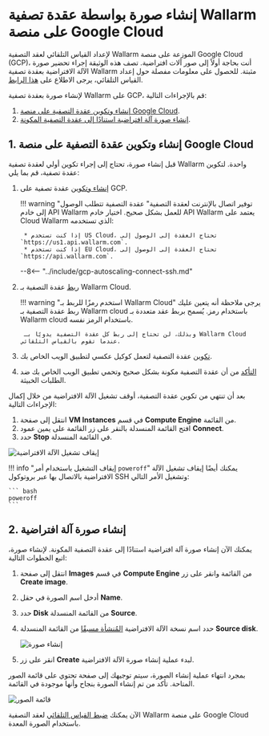 [link-docs-gcp-autoscaling]:        autoscaling-overview.md
[link-docs-gcp-node-setup]:         ../../../installation/cloud-platforms/gcp/machine-image.md
[link-cloud-connect-guide]:         ../../../installation/cloud-platforms/gcp/machine-image.md#4-connect-the-filtering-node-to-the-wallarm-cloud
[link-docs-reverse-proxy-setup]:    ../../../installation/cloud-platforms/gcp/machine-image.md#5-enable-wallarm-to-analyze-the-traffic
[link-docs-check-operation]:        ../../installation-check-operation-en.md

[img-vm-instance-poweroff]:     ../../../images/installation-gcp/auto-scaling/common/create-image/vm-poweroff.png
[img-create-image]:             ../../../images/installation-gcp/auto-scaling/common/create-image/create-image.png
[img-check-image]:              ../../../images/installation-gcp/auto-scaling/common/create-image/image-list.png

[anchor-node]:  #1-creating-and-configuring-the-filtering-node-instance-on-the-google-cloud-platform
[anchor-gcp]:   #2-creating-a-virtual-machine-image

# إنشاء صورة بواسطة عقدة تصفية Wallarm على منصة Google Cloud

لإعداد القياس التلقائي لعقد التصفية Wallarm الموزعة على منصة Google Cloud (GCP)، أنت بحاجة أولاً إلى صور آلات افتراضية. تصف هذه الوثيقة إجراء تحضير صورة الآلة الافتراضية بعقدة تصفية Wallarm مثبتة. للحصول على معلومات مفصلة حول إعداد القياس التلقائي، يرجى الاطلاع على [هذا الرابط][link-docs-gcp-autoscaling].

لإنشاء صورة بعقدة تصفية Wallarm على GCP، قم بالإجراءات التالية:
1. [إنشاء وتكوين عقدة التصفية على منصة Google Cloud][anchor-node].
2. [إنشاء صورة آلة افتراضية استنادًا إلى عقدة التصفية المكونة][anchor-gcp].

## 1. إنشاء وتكوين عقدة التصفية على منصة Google Cloud

قبل إنشاء صورة، تحتاج إلى إجراء تكوين أولي لعقدة تصفية Wallarm واحدة. لتكوين عقدة تصفية، قم بما يلي:
1. [إنشاء وتكوين][link-docs-gcp-node-setup] عقدة تصفية على GCP.

    !!! warning "توفير اتصال بالإنترنت لعقدة التصفية"
        عقدة التصفية تتطلب الوصول إلى خادم API Wallarm للعمل بشكل صحيح. اختيار خادم API Wallarm يعتمد على Cloud Wallarm الذي تستخدمه:
        
        * إذا كنت تستخدم US Cloud، تحتاج العقدة إلى الوصول إلى `https://us1.api.wallarm.com`.
        * إذا كنت تستخدم EU Cloud، تحتاج العقدة إلى الوصول إلى `https://api.wallarm.com`.
    
    --8<-- "../include/gcp-autoscaling-connect-ssh.md"

2. [ربط][link-cloud-connect-guide] عقدة التصفية بـ Wallarm Cloud.

    !!! warning "استخدم رمزًا للربط بـ Wallarm Cloud"
        يرجى ملاحظة أنه يتعين عليك ربط عقدة التصفية بـ Wallarm cloud باستخدام رمز. يُسمح بربط عقد متعددة بـ Wallarm cloud باستخدام الرمز نفسه.
       
        وبذلك، لن تحتاج إلى ربط كل عقدة التصفية يدويًا بـ Wallarm Cloud عندما تقوم بالقياس التلقائي.

3. [تكوين][link-docs-reverse-proxy-setup] عقدة التصفية لتعمل كوكيل عكسي لتطبيق الويب الخاص بك.

4. [التأكد][link-docs-check-operation] من أن عقدة التصفية مكونة بشكل صحيح وتحمي تطبيق الويب الخاص بك ضد الطلبات الخبيثة.

بعد أن تنتهي من تكوين عقدة التصفية، أوقف تشغيل الآلة الافتراضية من خلال إكمال الإجراءات التالية:
1. انتقل إلى صفحة **VM Instances** في قسم **Compute Engine** من القائمة.
2. افتح القائمة المنسدلة بالنقر على زر القائمة على يمين عمود **Connect**.
3. حدد **Stop** في القائمة المنسدلة.

![إيقاف تشغيل الآلة الافتراضية][img-vm-instance-poweroff]

!!! info "إيقاف التشغيل باستخدام أمر `poweroff`"
    يمكنك أيضًا إيقاف تشغيل الآلة الافتراضية بالاتصال بها عبر بروتوكول SSH وتشغيل الأمر التالي:
    
    ``` bash
 	poweroff
 	```

## 2. إنشاء صورة آلة افتراضية

يمكنك الآن إنشاء صورة آلة افتراضية استنادًا إلى عقدة التصفية المكونة. لإنشاء صورة، اتبع الخطوات التالية:
1. انتقل إلى صفحة **Images** في قسم **Compute Engine** من القائمة وانقر على زر **Create image**.
2. أدخل اسم الصورة في حقل **Name**.
3. حدد **Disk** من القائمة المنسدلة **Source**.
4. حدد اسم نسخة الآلة الافتراضية [المُنشأة مسبقًا][anchor-node] من القائمة المنسدلة **Source disk**.

    ![إنشاء صورة][img-create-image]

5. انقر على زر **Create** لبدء عملية إنشاء صورة الآلة الافتراضية.

بمجرد انتهاء عملية إنشاء الصورة، سيتم توجيهك إلى صفحة تحتوي على قائمة الصور المتاحة. تأكد من تم إنشاء الصورة بنجاح وأنها موجودة في القائمة.

![قائمة الصور][img-check-image]

الآن يمكنك [ضبط القياس التلقائي][link-docs-gcp-autoscaling] لعقد التصفية Wallarm على منصة Google Cloud باستخدام الصورة المعدة.